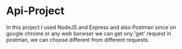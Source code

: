 # Api-Project
In this project I used NodeJS and Express and also Postman since on google chrome or any web borwser we can get ony 'get' request in postman, we can choose different from different requests.
